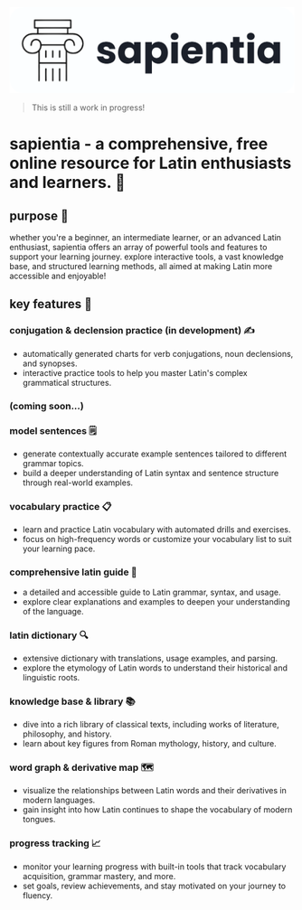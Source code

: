 ![(temporary) sapientia logo](/public/assets/filled_logo.png)

> This is still a work in progress!

# **sapientia** - a comprehensive, free online resource for Latin enthusiasts and learners. 🌱

## purpose 🧠

whether you're a beginner, an intermediate learner, or an advanced Latin enthusiast, sapientia offers an array of powerful tools and features to support your learning journey. explore interactive tools, a vast knowledge base, and structured learning methods, all aimed at making Latin more accessible and enjoyable!

## key features 🔑

### conjugation & declension practice (in development) ✍️

- automatically generated charts for verb conjugations, noun declensions, and synopses.
- interactive practice tools to help you master Latin's complex grammatical structures.

### (coming soon...)

### model sentences 🗒️

- generate contextually accurate example sentences tailored to different grammar topics.
- build a deeper understanding of Latin syntax and sentence structure through real-world examples.

### vocabulary practice 📋

- learn and practice Latin vocabulary with automated drills and exercises.
- focus on high-frequency words or customize your vocabulary list to suit your learning pace.

### comprehensive latin guide 📖

- a detailed and accessible guide to Latin grammar, syntax, and usage.
- explore clear explanations and examples to deepen your understanding of the language.

### latin dictionary 🔍

- extensive dictionary with translations, usage examples, and parsing.
- explore the etymology of Latin words to understand their historical and linguistic roots.

### knowledge base & library 📚

- dive into a rich library of classical texts, including works of literature, philosophy, and history.
- learn about key figures from Roman mythology, history, and culture.

### word graph & derivative map 🗺️

- visualize the relationships between Latin words and their derivatives in modern languages.
- gain insight into how Latin continues to shape the vocabulary of modern tongues.

### progress tracking 📈

- monitor your learning progress with built-in tools that track vocabulary acquisition, grammar mastery, and more.
- set goals, review achievements, and stay motivated on your journey to fluency.

